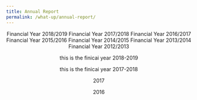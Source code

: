 ```yaml
---
title: Annual Report
permalink: /what-up/annual-report/
---
```


<div style="margin-top:auto;margin-bottom:auto;text-align:center;">
 <div class="tab">
  <a href="#FY2019"><div style="display:inline-block;" class="btnClass">Financial Year 2018/2019</div></a>
  <a href="#FY2018"><div style="display:inline-block;" class="btnClass">Financial Year 2017/2018</div></a>
  <a href="#FY2017"><div style="display:inline-block;" class="btnClass">Financial Year 2016/2017</div></a>
  <a href="#FY2016"><div style="display:inline-block;" class="btnClass">Financial Year 2015/2016</div></a>
  <a href="#"><div style="display:inline-block;" class="btnClass">Financial Year 2014/2015</div></a>
  <a href="#"><div style="display:inline-block;" class="btnClass">Financial Year 2013/2014</div></a>
  <a href="#"><div style="display:inline-block;" class="btnClass">Financial Year 2012/2013</div></a>

<div id="FY2019">
 <p>this is the finicai year 2018-2019</p>
<div>
<div id="FY2018">
 <p>this is the finicai year 2017-2018</p>
<div>
<div id="FY2017">
 <p>2017</p>
<div>
<div id="FY2016">
 <p>2016</p>
<div>
 
</div>
</div>
